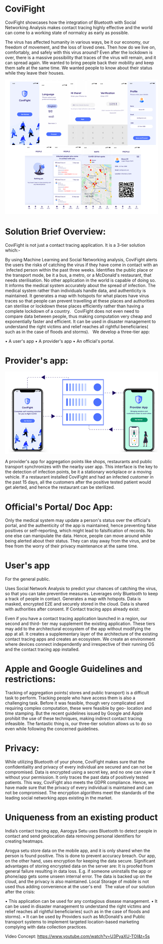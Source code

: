 # CoviFight





CoviFight showcases how the integration of Bluetooth with Social Networking Analysis makes contact tracing highly effective and the world can come to a working state of normalcy as early as possible.

The virus has affected humanity in various ways, be it our economy, our freedom of movement, and the loss of loved ones. Then how do we live on, comfortably, and safely with this virus around? Even after the lockdown is over, there is a massive possibility that traces of the virus will remain, and it can spread again. We wanted to bring people back their mobility and keep them safe at the same time. We wanted people to know about their status while they leave their houses.

![](Images/pic1.png)

# Solution Brief Overview:

CoviFight is not just a contact tracing application. It is a 3-tier solution which:-

By using Machine Learning and Social Networking analysis, CoviFight alerts the users the risks of catching the virus if they have come in contact with an  infected person within the past three weeks.
Identifies the public place or the transport mode, be it a bus, a metro, or a McDonald's restaurant, that needs sterilisation. No other application in the world is capable of doing so.
It informs the medical system accurately about the spread of infection. The medical system rather than individuals handle data, and authenticity is maintained.
It generates a map with hotspots for what places have virus traces so that people can prevent travelling at these places and authorities can sterilise or lockdown these places efficiently rather than having a complete lockdown of a country.   CoviFight does not even need to compare data between people, thus making computation very cheap and exponentially faster and efficient.
It can be used in disaster management to understand the right victims and relief reaches all rightful beneficiaries( such as in the case of floods and storms).  
We develop a three-tier app:

• A user's app • A provider's app • An official's portal.

# Provider's app:

![](Images/pic2.png)


A provider's app for aggregation points like shops, restaurants and public transport synchronizes with the nearby user app. This interface is the key to the detection of infection points, be it a stationary workplace or a moving vehicle. If a restaurant installed CoviFight and had an infected customer in the past 15 days, all the customers after the positive tested patient would get alerted, and hence the restaurant can be sterilized.

# Official's Portal/ Doc App:

Only the medical system may update a person's status over the official's portal, and the authenticity of the app is maintained, hence preventing false positives or self-reporting, which might lead to falsification of records. No one else can manipulate the data. Hence, people can move around while being alerted about their status. They can stay away from the virus, and be free from the worry of their privacy maintenance at the same time.

# User's app

For the general public.

Uses Social Network Analysis to predict your chances of catching the virus, so that you can take preventive measures.
Leverages only Bluetooth to keep a track of people in contact.
Generates a map with hotspots. Data is masked, encrypted E2E and securely stored in the cloud. Data is shared with authorities after consent.
If Contact tracing apps already exist:

Even if you have a contact tracing application launched in a region, our second and third- tier may supplement the existing application. These tiers may add to the architectural ecosystem of the app without modifying the app at all. It creates a supplementary layer of the architecture of the existing contact tracing apps and creates an ecosystem. We create an environment where devices connect independently and irrespective of their running OS and the contact tracing app installed.

# Apple and Google Guidelines and restrictions:

Tracking of aggregation points( stores and public transport) is a difficult task to perform. Tracking people who have access them is also a challenging task. Before it was feasible, though very complicated and requiring complex computation, these were feasible by geo- location and time stamping. But the recent guidelines issued by Google and Apple prohibit the use of these techniques, making indirect contact tracing infeasible. The fantastic thing is, our three-tier solution allows us to do so even while following the concerned guidelines.

# Privacy:

While utilizing Bluetooth of your phone, CoviFight makes sure that the confidentiality and privacy of every individual are secured and can not be compromised. Data is encrypted using a secret key, and no one can view it without your permission. It only traces the past data of positively tested patients. This way, CoviFight also meets the GDPR compliance. Hence, we have made sure that the privacy of every individual is maintained and can not be compromised. The encryption algorithms meet the standards of the leading social networking apps existing in the market.

# Uniqueness from an existing product

India’s contact tracing app, Aarogya Setu uses Bluetooth to detect people in contact and send geolocation data removing personal identifiers for creating heatmaps.

Arogya setu store data on the mobile app, and it is only shared when the person is found positive. This is done to prevent accuracy breach. Our app, on the other hand, uses encryption for keeping the data secure. Significant advantages of storing encrypted data on the server are:
It is proofed from general failure resulting in data loss. E.g. if someone uninstalls the app or phone/app gets some unseen internal error. The data is backed up on the cloud, and the privacy is also maintained. Local Storage of mobile is not used thus adding convenience at the user's end  
The value of our solution after the crisis:

• This application can be used for any contagious disease management. • It can be used in disaster management to understand the right victims and relief reaches all rightful beneficiaries( such as in the case of floods and storms). • It can be used by Providers such as McDonald's and Public transport systems to implement targeted location-based marketing complying with data collection practices.

Video Concept: https://www.youtube.com/watch?v=U3PyaXU-TOI&t=5s
